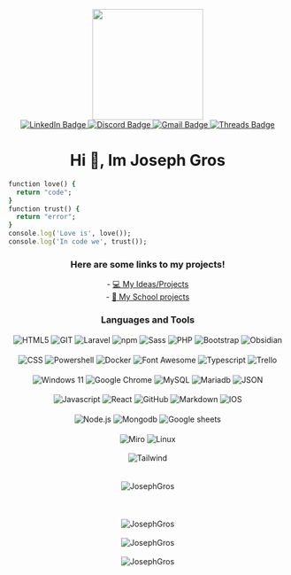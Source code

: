<div id="header" align="center">
  <img src="https://media.giphy.com/media/v1.Y2lkPTc5MGI3NjExNmhrMnVwcGIwbmphZXlnYXZwbTg2bnh3ZnEwYzNhMTV1aG5sZ3VkZiZlcD12MV9pbnRlcm5hbF9naWZfYnlfaWQmY3Q9Zw/bGgsc5mWoryfgKBx1u/giphy.gif" width="200"/>
  <br>
  <div id="badges">
    <a href="https://www.linkedin.com/in/wileyjosephgros">
    <img src="https://img.shields.io/badge/LinkedIn-blue?style=for-the-badge&logo=linkedin&logoColor=white" alt="LinkedIn Badge"/>
    </a>
    <a href="https://www.discordapp.com/users/256903869756342273">
    <img src="https://img.shields.io/badge/Discord-purple?style=for-the-badge&logo=discord&logoColor=white" alt="Discord Badge"/>
    </a>
    <a href="mailto:wiley.joseph.gros@gmail.com">
    <img src="https://img.shields.io/badge/Gmail-red?style=for-the-badge&logo=gmail&logoColor=white" alt="Gmail Badge"/>
    </a>
    <a href="https://www.threads.net/@josephgros">
    <img src="https://img.shields.io/badge/Threads-000000?style=for-the-badge&logo=Threads&logoColor=white" alt="Threads Badge"/>
    </a>
</div>
  
  <h1>Hi 👋, Im Joseph Gros</h1>
</div>

```ruby
function love() {
  return "code";
}
function trust() {
  return "error";
}
console.log('Love is', love());
console.log('In code we', trust());
```

<!--
**JosephGros/JosephGros** is a ✨ _special_ ✨ repository because its `README.md` (this file) appears on your GitHub profile.

Here are some ideas to get you started:

- 🔭 I’m currently working on ...
- 🌱 I’m currently learning ...
- 👯 I’m looking to collaborate on ...
- 🤔 I’m looking for help with ...
- 💬 Ask me about ...
- 📫 How to reach me: ...
- 😄 Pronouns: ...
- ⚡ Fun fact: ...
-->

<div id="links" align="center">
  <h3> Here are some links to my projects! </h3>
- <a href="https://github.com/stars/JosephGros/lists/my-projects">💻 My Ideas/Projects</a>
  <br>
- <a href="https://github.com/stars/JosephGros/lists/school-projects">📘 My School projects</a>

</div>

<div id="languages" align="center">
<h3>Languages and Tools</h3>
<img align="center" src="https://img.shields.io/badge/HTML5-E34F26?style=for-the-badge&logo=html5&logoColor=white" alt="HTML5" />
<img align="center" src="https://img.shields.io/badge/GIT-E44C30?style=for-the-badge&logo=git&logoColor=white" alt="GIT" />
<img align="center" src="https://img.shields.io/badge/Laravel-FF2D20?style=for-the-badge&logo=laravel&logoColor=white" alt="Laravel" />
<img align="center" src="https://img.shields.io/badge/npm-CB3837?style=for-the-badge&logo=npm&logoColor=white" alt="npm" />
<img align="center" src="https://img.shields.io/badge/Sass-CC6699?style=for-the-badge&logo=sass&logoColor=white" alt="Sass" />
<img align="center" src="https://img.shields.io/badge/PHP-777BB4?style=for-the-badge&logo=php&logoColor=white" alt="PHP" />
<img align="center" src="https://img.shields.io/badge/Bootstrap-563D7C?style=for-the-badge&logo=bootstrap&logoColor=white" alt="Bootstrap" />
<img align="center" src="https://img.shields.io/badge/Obsidian-483699?style=for-the-badge&logo=Obsidian&logoColor=white" alt="Obsidian" />
<br><br>
<img align="center" src="https://img.shields.io/badge/CSS3-1572B6?style=for-the-badge&logo=css3&logoColor=white" alt="CSS" />
<img align="center" src="https://img.shields.io/badge/powershell-5391FE?style=for-the-badge&logo=powershell&logoColor=white" alt="Powershell" />
<img align="center" src="https://img.shields.io/badge/Docker-2CA5E0?style=for-the-badge&logo=docker&logoColor=white" alt="Docker" />
<img align="center" src="https://img.shields.io/badge/Font_Awesome-339AF0?style=for-the-badge&logo=fontawesome&logoColor=white" alt="Font Awesome" />
<img align="center" src="https://img.shields.io/badge/TypeScript-007ACC?style=for-the-badge&logo=typescript&logoColor=white" alt="Typescript" />
<img align="center" src="https://img.shields.io/badge/Trello-0052CC?style=for-the-badge&logo=trello&logoColor=white" alt="Trello" />
<br><br>
<img align="center" src="https://img.shields.io/badge/Windows_11-0078d4?style=for-the-badge&logo=windows-11&logoColor=white" alt="Windows 11" />
<img align="center" src="https://img.shields.io/badge/Google_chrome-4285F4?style=for-the-badge&logo=Google-chrome&logoColor=white" alt="Google Chrome" />
<img align="center" src="https://img.shields.io/badge/MySQL-005C84?style=for-the-badge&logo=mysql&logoColor=white" alt="MySQL" />
<img align="center" src="https://img.shields.io/badge/MariaDB-003545?style=for-the-badge&logo=mariadb&logoColor=white" alt="Mariadb" />
<img align="center" src="https://img.shields.io/badge/json-5E5C5C?style=for-the-badge&logo=json&logoColor=white" alt="JSON" />
<br><br>
<img align="center" src="https://img.shields.io/badge/JavaScript-323330?style=for-the-badge&logo=javascript&logoColor=F7DF1E" alt="Javascript" />
<img align="center" src="https://img.shields.io/badge/React-20232A?style=for-the-badge&logo=react&logoColor=61DAFB" alt="React" />
<img align="center" src="https://img.shields.io/badge/GitHub-100000?style=for-the-badge&logo=github&logoColor=white" alt="GitHub" />
<img align="center" src="https://img.shields.io/badge/Markdown-000000?style=for-the-badge&logo=markdown&logoColor=white" alt="Markdown" />
<img align="center" src="https://img.shields.io/badge/iOS-000000?style=for-the-badge&logo=ios&logoColor=white" alt="IOS" />
<br><br>
<img align="center" src="https://img.shields.io/badge/Node%20js-339933?style=for-the-badge&logo=nodedotjs&logoColor=white" alt="Node.js" />
<img align="center" src="https://img.shields.io/badge/MongoDB-4EA94B?style=for-the-badge&logo=mongodb&logoColor=white" alt="Mongodb" />
<img align="center" src="https://img.shields.io/badge/Google%20Sheets-34A853?style=for-the-badge&logo=google-sheets&logoColor=white" alt="Google sheets" />
<br><br>
<img align="center" src="https://img.shields.io/badge/Miro-F7C922?style=for-the-badge&logo=Miro&logoColor=050036" alt="Miro" />
<img align="center" src="https://img.shields.io/badge/Linux-FCC624?style=for-the-badge&logo=linux&logoColor=black" alt="Linux" />
<br><br>
<img align="center" src="https://img.shields.io/badge/Tailwind_CSS-38B2AC?style=for-the-badge&logo=tailwind-css&logoColor=white" alt="Tailwind" />
</div>
<br><br>
<div align="center">

<img align="center" src="https://github-profile-trophy.vercel.app/?username=JosephGros&theme=dark" alt="JosephGros" />
<br><br><br><br>
<img align="center" src="https://github-readme-stats.vercel.app/api/top-langs?username=JosephGros&show_icons=true&locale=en&layout=compact&theme=github_dark" alt="JosephGros" />
<br><br>
<img align="center" src="https://github-readme-streak-stats.herokuapp.com/?user=JosephGros&theme=dark" alt="JosephGros" />
<br><br>
<img align="center" src="https://github-profile-summary-cards.vercel.app/api/cards/profile-details?username=JosephGros&theme=github_dark" alt="JosephGros" />
</div>
